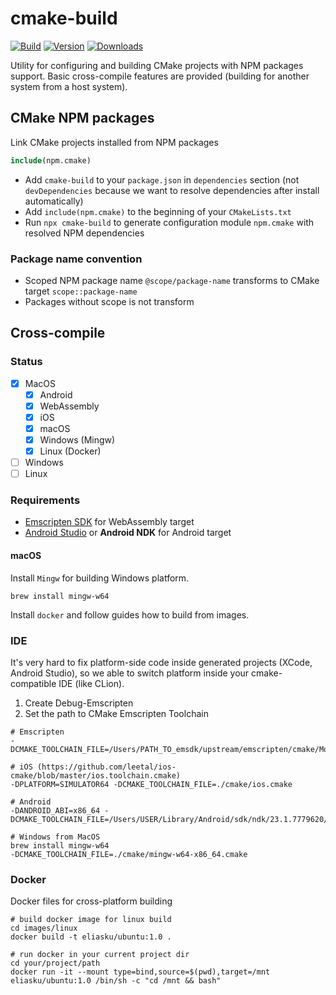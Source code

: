 # cmake-build

[![Build](https://github.com/eliasku/cmake-build/actions/workflows/build.yml/badge.svg)](https://github.com/eliasku/cmake-build/actions/workflows/build.yml)
[![Version](https://img.shields.io/npm/v/cmake-build)](https://www.npmjs.com/package/cmake-build)
[![Downloads](https://img.shields.io/npm/dw/cmake-build)](https://www.npmjs.com/package/cmake-build)

Utility for configuring and building CMake projects with NPM packages support. Basic cross-compile features are provided (building for another system from a host system).

## CMake NPM packages

Link CMake projects installed from NPM packages
```cmake
include(npm.cmake)
```

- Add `cmake-build` to your `package.json` in `dependencies` section (not `devDependencies` because we want to resolve dependencies after install automatically)
- Add `include(npm.cmake)` to the beginning of your `CMakeLists.txt`
- Run `npx cmake-build` to generate configuration module `npm.cmake` with resolved NPM dependencies

### Package name convention

- Scoped NPM package name `@scope/package-name` transforms to CMake target `scope::package-name`
- Packages without scope is not transform

## Cross-compile

### Status

- [x] MacOS
  - [x] Android
  - [x] WebAssembly
  - [x] iOS
  - [x] macOS
  - [x] Windows (Mingw)
  - [x] Linux (Docker)
- [ ] Windows
- [ ] Linux

### Requirements

- [Emscripten SDK](https://emscripten.org/) for WebAssembly target
- [Android Studio](https://developer.android.com/studio) or **Android NDK** for Android target

#### macOS

Install `Mingw` for building Windows platform.

```shell
brew install mingw-w64
```

Install `docker` and follow guides how to build from images.

### IDE

It's very hard to fix platform-side code inside generated projects (XCode, Android Studio), so
we able to switch platform inside your cmake-compatible IDE (like CLion).

1. Create Debug-Emscripten
2. Set the path to CMake Emscripten Toolchain

```shell
# Emscripten
-DCMAKE_TOOLCHAIN_FILE=/Users/PATH_TO_emsdk/upstream/emscripten/cmake/Modules/Platform/Emscripten.cmake

# iOS (https://github.com/leetal/ios-cmake/blob/master/ios.toolchain.cmake)
-DPLATFORM=SIMULATOR64 -DCMAKE_TOOLCHAIN_FILE=./cmake/ios.cmake

# Android
-DANDROID_ABI=x86_64 -DCMAKE_TOOLCHAIN_FILE=/Users/USER/Library/Android/sdk/ndk/23.1.7779620/build/cmake/android.toolchain.cmake

# Windows from MacOS
brew install mingw-w64
-DCMAKE_TOOLCHAIN_FILE=./cmake/mingw-w64-x86_64.cmake
```

### Docker

Docker files for cross-platform building

```shell
# build docker image for linux build
cd images/linux
docker build -t eliasku/ubuntu:1.0 .

# run docker in your current project dir
cd your/project/path
docker run -it --mount type=bind,source=$(pwd),target=/mnt eliasku/ubuntu:1.0 /bin/sh -c "cd /mnt && bash"
```